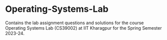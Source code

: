 # Operating-Systems-Lab
Contains the lab assignment questions and solutions for the course Operating Systems Lab (CS39002) at IIT Kharagpur for the Spring Semester 2023-24.

